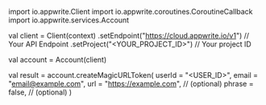 import io.appwrite.Client
import io.appwrite.coroutines.CoroutineCallback
import io.appwrite.services.Account

val client = Client(context)
    .setEndpoint("https://cloud.appwrite.io/v1") // Your API Endpoint
    .setProject("<YOUR_PROJECT_ID>") // Your project ID

val account = Account(client)

val result = account.createMagicURLToken(
    userId = "<USER_ID>", 
    email = "email@example.com", 
    url = "https://example.com", // (optional)
    phrase = false, // (optional)
)